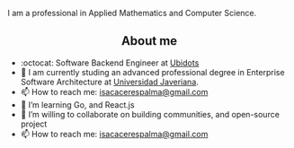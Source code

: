 I am a professional in Applied Mathematics and Computer Science.

<h2 align="center">About me</h2>

- :octocat: Software Backend Engineer at [Ubidots](https://ubidots.com/)
- 🔭 I am currently studing an advanced professional degree in Enterprise Software Architecture at [Universidad Javeriana](https://www.javeriana.edu.co/inicio).
-  📫 How to reach me: isacacerespalma@gmail.com
-  🌱 I’m learning Go, and React.js
-  👯 I’m willing to collaborate on building communities, and open-source project
-  📫 How to reach me: isacacerespalma@gmail.com


